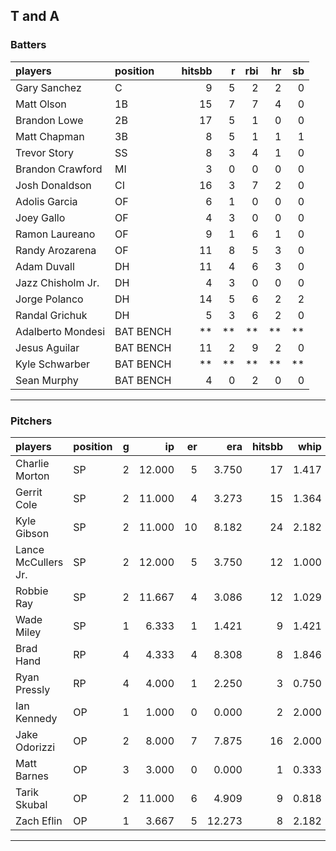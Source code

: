 ## T and A

### Batters

 
|players           |position  | hitsbb|  r| rbi| hr| sb| 
|:-----------------|:---------|------:|--:|---:|--:|--:| 
|Gary Sanchez      |C         |      9|  5|   2|  2|  0| 
|Matt Olson        |1B        |     15|  7|   7|  4|  0| 
|Brandon Lowe      |2B        |     17|  5|   1|  0|  0| 
|Matt Chapman      |3B        |      8|  5|   1|  1|  1| 
|Trevor Story      |SS        |      8|  3|   4|  1|  0| 
|Brandon Crawford  |MI        |      3|  0|   0|  0|  0| 
|Josh Donaldson    |CI        |     16|  3|   7|  2|  0| 
|Adolis Garcia     |OF        |      6|  1|   0|  0|  0| 
|Joey Gallo        |OF        |      4|  3|   0|  0|  0| 
|Ramon Laureano    |OF        |      9|  1|   6|  1|  0| 
|Randy Arozarena   |OF        |     11|  8|   5|  3|  0| 
|Adam Duvall       |DH        |     11|  4|   6|  3|  0| 
|Jazz Chisholm Jr. |DH        |      4|  3|   0|  0|  0| 
|Jorge Polanco     |DH        |     14|  5|   6|  2|  2| 
|Randal Grichuk    |DH        |      5|  3|   6|  2|  0| 
|Adalberto Mondesi |BAT BENCH |     **| **|  **| **| **| 
|Jesus Aguilar     |BAT BENCH |     11|  2|   9|  2|  0| 
|Kyle Schwarber    |BAT BENCH |     **| **|  **| **| **| 
|Sean Murphy       |BAT BENCH |      4|  0|   2|  0|  0| 


* * *

### Pitchers

 
|players             |position |  g|     ip| er|    era| hitsbb|  whip| so|  w| sv| 
|:-------------------|:--------|--:|------:|--:|------:|------:|-----:|--:|--:|--:| 
|Charlie Morton      |SP       |  2| 12.000|  5|  3.750|     17| 1.417| 16|  1|  0| 
|Gerrit Cole         |SP       |  2| 11.000|  4|  3.273|     15| 1.364| 19|  1|  0| 
|Kyle Gibson         |SP       |  2| 11.000| 10|  8.182|     24| 2.182|  6|  0|  0| 
|Lance McCullers Jr. |SP       |  2| 12.000|  5|  3.750|     12| 1.000| 18|  1|  0| 
|Robbie Ray          |SP       |  2| 11.667|  4|  3.086|     12| 1.029| 12|  1|  0| 
|Wade Miley          |SP       |  1|  6.333|  1|  1.421|      9| 1.421|  8|  1|  0| 
|Brad Hand           |RP       |  4|  4.333|  4|  8.308|      8| 1.846|  4|  1|  1| 
|Ryan Pressly        |RP       |  4|  4.000|  1|  2.250|      3| 0.750|  6|  0|  2| 
|Ian Kennedy         |OP       |  1|  1.000|  0|  0.000|      2| 2.000|  1|  0|  0| 
|Jake Odorizzi       |OP       |  2|  8.000|  7|  7.875|     16| 2.000|  7|  0|  0| 
|Matt Barnes         |OP       |  3|  3.000|  0|  0.000|      1| 0.333|  2|  1|  2| 
|Tarik Skubal        |OP       |  2| 11.000|  6|  4.909|      9| 0.818|  8|  1|  0| 
|Zach Eflin          |OP       |  1|  3.667|  5| 12.273|      8| 2.182|  5|  0|  0| 


* * *



